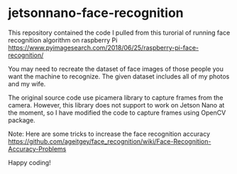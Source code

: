 # jetsonnano-face-recognition
This repository contained the code I pulled from this turorial of running face recognition algorithm on raspberry Pi https://www.pyimagesearch.com/2018/06/25/raspberry-pi-face-recognition/

You may need to recreate the dataset of face images of those people you want the machine to recognize. The given dataset includes all of my photos and my wife.

The original source code use picamera library to capture frames from the camera. However, this library does not support to work on Jetson Nano at the moment, so I have modified the code to capture frames using OpenCV package.

Note:
Here are some tricks to increase the face recognition accuracy
https://github.com/ageitgey/face_recognition/wiki/Face-Recognition-Accuracy-Problems

Happy coding!
